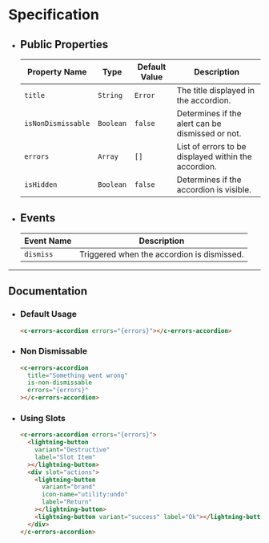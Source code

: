 # Specification

- ## Public Properties

  | Property Name      | Type      | Default Value | Description                                          |
  | ------------------ | --------- | ------------- | ---------------------------------------------------- |
  | `title`            | `String`  | `Error`       | The title displayed in the accordion.                |
  | `isNonDismissable` | `Boolean` | `false`       | Determines if the alert can be dismissed or not.     |
  | `errors`           | `Array`   | `[]`          | List of errors to be displayed within the accordion. |
  | `isHidden`         | `Boolean` | `false`       | Determines if the accordion is visible.              |

- ## Events

  | Event Name | Description                                |
  | ---------- | ------------------------------------------ |
  | `dismiss`  | Triggered when the accordion is dismissed. |

---

## Documentation

- ### Default Usage

  ```html
  <c-errors-accordion errors="{errors}"></c-errors-accordion>
  ```

- ### Non Dismissable

  ```html
  <c-errors-accordion
    title="Something went wrong"
    is-non-dismissable
    errors="{errors}"
  ></c-errors-accordion>
  ```

- ### Using Slots

  ```html
  <c-errors-accordion errors="{errors}">
    <lightning-button
      variant="Destructive"
      label="Slot Item"
    ></lightning-button>
    <div slot="actions">
      <lightning-button
        variant="brand"
        icon-name="utility:undo"
        label="Return"
      ></lightning-button>
      <lightning-button variant="success" label="Ok"></lightning-button>
    </div>
  </c-errors-accordion>
  ```
